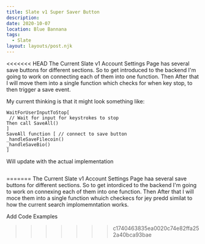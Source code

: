 ```yaml
---
title: Slate v1 Super Saver Button
description:
date: 2020-10-07
location: Blue Bannana
tags:
  - Slate
layout: layouts/post.njk
---
```


<<<<<<< HEAD
The Current Slate v1 Account Settings Page has several save buttons for different sections. So to get introduced to the backend I'm going to work on connecting each of them into one function. Then After that I will move them into a single function which checks for when key stop, to then trigger a save event.

My current thinking is that it might look something like:

```
WaitForUserInputToStop[
 // Wait for input for keystrokes to stop
Then call SaveAll()
]
SaveAll function [ // connect to save button
_handleSaveFilecoin()
_handleSaveBio()
]
```

Will update with the actual implementation

```javascript

```
=======
The Current Slate v1 Account Settings Page haa several save buttons for different sections. So to get intordiced to the backend I'm going to work on connexing each of them into one function. Then After that I will moce them into a single function whuich checkecs for jey predd similat to how the current search implomemntation works.


Add Code Examples 
>>>>>>> c1740463835ea0020c74e82ffa252a40bca93bae
